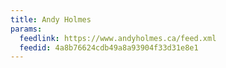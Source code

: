 ```yaml
---
title: Andy Holmes
params:
  feedlink: https://www.andyholmes.ca/feed.xml
  feedid: 4a8b76624cdb49a8a93904f33d31e8e1
---
```

